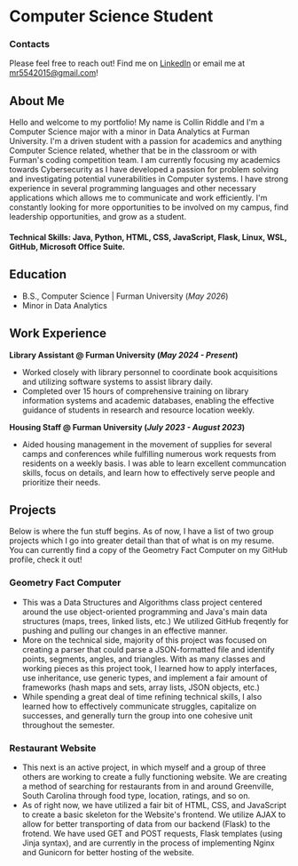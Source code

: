 # Computer Science Student

### Contacts
Please feel free to reach out! Find me on [LinkedIn](https://www.linkedin.com/in/collin-riddle-a8112a299/) or email me at mr5542015@gmail.com!

## About Me
Hello and welcome to my portfolio! My name is Collin Riddle and I'm a Computer Science major with a minor in Data Analytics at Furman University. I'm a driven student with a passion for academics and anything Computer Science related, whether that be in the classroom or with Furman's coding competition team. I am currently focusing my academics towards Cybersecurity as I have developed a passion for problem solving and investigating potential vunerabilities in Computer systems. I have strong experience in several programming languages and other necessary applications which allows me to communicate and work efficiently. I'm constantly looking for more opportunities to be involved on my campus, find leadership opportunities, and grow as a student.

#### Technical Skills: Java, Python, HTML, CSS, JavaScript, Flask, Linux, WSL, GitHub, Microsoft Office Suite.

## Education		        		
- B.S., Computer Science | Furman University (_May 2026_)
- Minor in Data Analytics

## Work Experience
**Library Assistant @ Furman University (_May 2024 - Present_)**
- Worked closely with library personnel to coordinate book acquisitions and utilizing software systems to assist library daily.
- Completed over 15 hours of comprehensive training on library information systems and academic databases, enabling the effective guidance of students in research and resource location weekly.

**Housing Staff @ Furman University (_July 2023 - August 2023_)**
- Aided housing management in the movement of supplies for several camps and conferences while fulfilling numerous work requests from residents on a weekly basis. I was able to learn excellent communcation skills, focus on details, and learn how to effectively serve people and prioritize their needs.

## Projects
Below is where the fun stuff begins. As of now, I have a list of two group projects which I go into greater detail than that of what is on my resume. You can currently find a copy of the Geometry Fact Computer on my GitHub profile, check it out!

### Geometry Fact Computer
- This was a Data Structures and Algorithms class project centered around the use object-oriented programming and Java's main data structures (maps, trees, linked lists, etc.) We utilized GitHub freqently for pushing and pulling our changes in an effective manner.
- More on the technical side, majority of this project was focused on creating a parser that could parse a JSON-formatted file and identify points, segments, angles, and triangles. With as many classes and working pieces as this project took, I learned how to apply interfaces, use inheritance, use generic types, and implement a fair amount of frameworks (hash maps and sets, array lists, JSON objects, etc.) 
- While spending a great deal of time refining technical skills, I also learned how to effectively communicate struggles, capitalize on successes, and generally turn the group into one cohesive unit throughout the semester.

### Restaurant Website
- This next is an active project, in which myself and a group of three others are working to create a fully functioning website. We are creating a method of searching for restaurants from in and around Greenville, South Carolina through food type, location, ratings, and so on.
- As of right now, we have utilized a fair bit of HTML, CSS, and JavaScript to create a basic skeleton for the Website's frontend. We utilize AJAX to allow for better transporting of data from our backend (Flask) to the frotend. We have used GET and POST requests, Flask templates (using Jinja syntax), and are currently in the process of implementing Nginx and Gunicorn for better hosting of the website.
